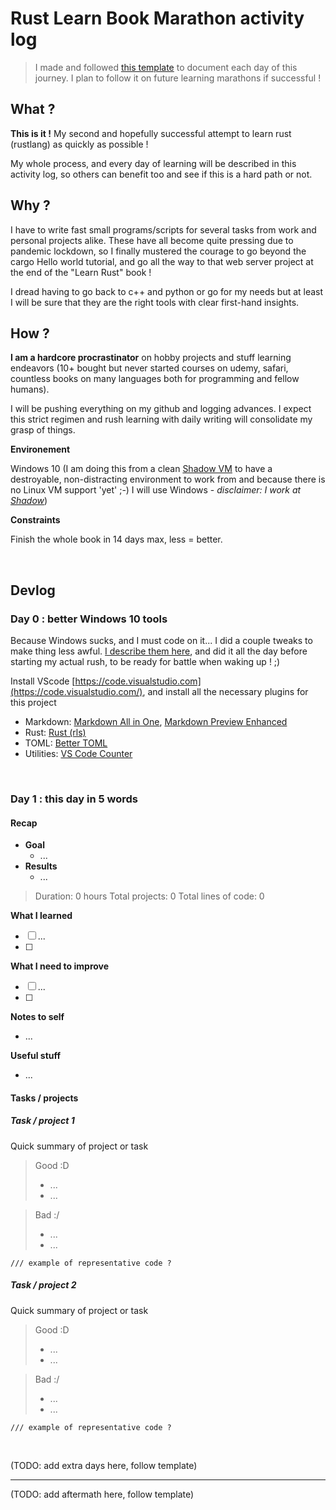 # Rust Learn Book Marathon activity log

> I made and followed [this template](docs/logs/template.md) to document each day of this journey. I plan to follow it on future learning marathons if successful !

## What ?

**This is it !** My second and hopefully successful attempt to learn rust (rustlang) as quickly as possible !

My whole process, and every day of learning will be described in this activity log, so others can benefit too and see if this is a hard path or not.


## Why ?

I have to write fast small programs/scripts for several tasks from work and personal projects alike. These have all become quite pressing due to pandemic lockdown, so I finally mustered the courage to go beyond the cargo Hello world tutorial, and go all the way to that web server project at the end of the "Learn Rust" book !

I dread having to go back to c++ and python or go for my needs but at least I will be sure that they are the right tools with clear first-hand insights.

## How ?

**I am a hardcore procrastinator** on hobby projects and stuff learning endeavors (10+ bought but never started courses on udemy, safari, countless books on many languages both for programming and fellow humans).

I will be pushing everything on my github and logging advances. I expect this strict regimen and rush learning with daily writing will consolidate my grasp of things.

**Environement**

Windows 10 (I am doing this from a clean [Shadow VM](https://www.shadow.tech) to have a destroyable, non-distracting environment to work from and because there is no Linux VM support 'yet' ;-) I will use Windows - *disclaimer: I work at [Shadow](https://twitter.com/ideasmashup)*)

**Constraints**

Finish the whole book in 14 days max, less = better.

<br>

## Devlog

### Day 0 : better Windows 10 tools

Because Windows sucks, and I must code on it... I did a couple tweaks to make thing less awful. [I describe them here](docs/logs/rust-learn/day0.md), and did it all the day before starting my actual rush, to be ready for battle when waking up ! ;)

Install VScode [https://code.visualstudio.com](https://code.visualstudio.com/), and install all the necessary plugins for this project

- Markdown: [Markdown All in One](https://marketplace.visualstudio.com/items?itemName=yzhang.markdown-all-in-one), [Markdown Preview Enhanced](https://marketplace.visualstudio.com/items?itemName=shd101wyy.markdown-preview-enhanced)
- Rust: [Rust (rls)](https://marketplace.visualstudio.com/items?itemName=rust-lang.rust)
- TOML: [Better TOML](https://marketplace.visualstudio.com/items?itemName=bungcip.better-toml)
- Utilities: [VS Code Counter](https://marketplace.visualstudio.com/items?itemName=uctakeoff.vscode-counter)

<br>

### Day 1 : this day in 5 words

#### Recap

- **Goal**
    - ...
- **Results**
    - ...

> Duration: 0 hours
> Total projects: 0
> Total lines of code: 0

**What I learned**

- [ ] ...
- [ ]

**What I need to improve**

- [ ] ...
- [ ]

**Notes to self**

- ...

**Useful stuff**

- ...

#### Tasks / projects

##### Task / project 1

Quick summary of project or task

> Good :D
> - ...
> - ...

> Bad :/
> - ...
> - ...

```
/// example of representative code ?
```

##### Task / project 2

Quick summary of project or task

> Good :D
> - ...
> - ...

> Bad :/
> - ...
> - ...

```
/// example of representative code ?
```

<br>

(TODO: add extra days here, follow template)

---

(TODO: add aftermath here, follow template)